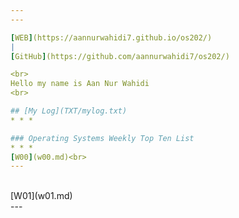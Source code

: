 ```yaml
---
---

[WEB](https://aannurwahidi7.github.io/os202/)
|
[GitHub](https://github.com/aannurwahidi7/os202/)

<br>
Hello my name is Aan Nur Wahidi
<br>

## [My Log](TXT/mylog.txt)
* * *

### Operating Systems Weekly Top Ten List
* * *
[W00](w00.md)<br>
---
```

<br>
[W01](w01.md)<br>
---
<br>
